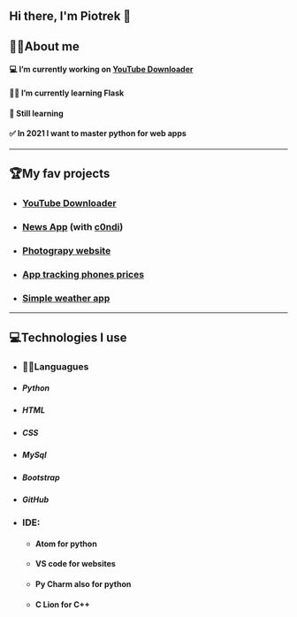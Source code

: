 ## Hi there, I'm Piotrek 👋


## 🙋‍♂️About me
#### 💻 I’m currently working on __[YouTube Downloader](https://github.com/Piotrek-hub/YouTube-downloader)__
#### 👩‍💻 I’m currently learning Flask
#### 🏫 Still learning
#### ✅ In 2021 I want to master python for web apps

___

## 🏆My fav projects
* ### __[YouTube Downloader](https://github.com/Piotrek-hub/YouTube-downloader)__
* ### __[News App](https://github.com/Piotrek-hub/News-App)__ (with [c0ndi](https://github.com/c0ndi))
* ### __[Photograpy website](https://github.com/Piotrek-hub/Piotrek-hub.github.io)__
* ### __[App tracking phones prices](https://github.com/Piotrek-hub/Phones-prices-app)__
* ### __[Simple weather app](https://github.com/Piotrek-hub/Weather-app)__

___

## 💻Technologies I use

* ### 👩‍💻Languagues
 * ##### Python
 * ##### HTML
 * ##### CSS
 * ##### MySql
 * ##### Bootstrap
 * ##### GitHub

* ### IDE:
  * #### __Atom__ for python
  * #### __VS code__ for websites
  * #### __Py Charm__ also for python
  * #### __C Lion__ for C++
